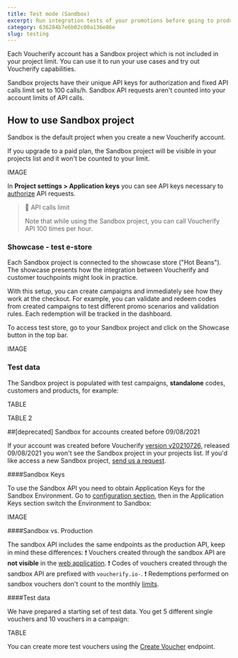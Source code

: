 ```yaml
---
title: Test mode (Sandbox)
excerpt: Run integration tests of your promotions before going to production
category: 636284b7e6b02c00a136e86e
slug: testing
---
```


Each Voucherify account has a Sandbox project which is not included in your project limit. You can use it to run your use cases and try out Voucherify capabilities. 

Sandbox projects have their unique API keys for authorization and fixed API calls limit set to 100 calls/h. Sandbox API requests aren't counted into your account limits of API calls.

## How to use Sandbox project

Sandbox is the default project when you create a new Voucherify account. 

If you upgrade to a paid plan, the Sandbox project will be visible in your projects list and it won't be counted to your limit.

IMAGE

In **Project settings > Application keys** you can see API keys necessary to [authorize](doc:authentication) API requests. 

> :blue_book: API calls limit
> 
> Note that while using the Sandbox project, you can call Voucherify API 100 times per hour.


### Showcase - test e-store
Each Sandbox project is connected to the showcase store ("Hot Beans"). The showcase presents how the integration between Voucherify and customer touchpoints might look in practice. 

With this setup, you can create campaigns and immediately see how they work at the checkout. For example, you can validate and redeem codes from created campaigns to test different promo scenarios and validation rules. Each redemption will be tracked in the dashboard.

To access test store, go to your Sandbox project and click on the Showcase button in the top bar.

IMAGE

### Test data
The Sandbox project is populated with test campaigns, **standalone** codes, customers and products, for example:

TABLE

TABLE 2

##[deprecated] Sandbox for accounts created before 09/08/2021  

If your account was created before Voucherify [version v20210726](https://support.voucherify.io/article/23-whats-new-in-voucherify), released 09/08/2021 you won't see the Sandbox project in your projects list. If you'd like access a new Sandbox project, [send us a request](https://www.voucherify.io/contact-support).

####Sandbox Keys

To use the Sandbox API you need to obtain Application Keys for the Sandbox Environment. Go to [configuration section](https://app.voucherify.io/#/app/configuration/proj_f1r5Tpr0J3Ct), then in the Application Keys section switch the Environment to Sandbox:

IMAGE

####Sandbox vs. Production

The sandbox API includes the same endpoints as the production API, keep in mind these differences:
:exclamation:  Vouchers created through the sandbox API are **not visible** in the [web application](https://app.voucherify.io).
:exclamation:  Codes of vouchers created through the sandbox API are prefixed with `voucherify.io-`.
:exclamation:  Redemptions performed on sandbox vouchers don't count to the monthly [limits](doc:limits).

####Test data

We have prepared a starting set of test data. You get 5 different single vouchers and 10 vouchers in a campaign:

TABLE

You can create more test vouchers using the [Create Voucher](ref:create-voucher) endpoint.